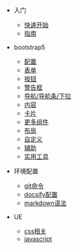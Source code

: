 - 入门

  - [快速开始](README.md)
  - [指南](/)

- bootstrap5

  - [配置](bootstrap5/setting.md)
  - [表单](bootstrap5/form.md)
  - [按钮](bootstrap5/btn.md)
  - [警告框](bootstrap5/alerts.md)
  - [导航/导航条/下拉](bootstrap5/navbar.md)
  - [内容](bootstrap5/content.md)
  - [卡片](bootstrap5/card.md)
  - [更多组件](bootstrap5/components.md)
  - [布局](bootstrap5/layout.md)
  - [自定义](bootstrap5/diy.md)
  - [辅助](bootstrap5/helpers.md)
  - [实用工具](bootstrap5/utilities.md)

- 环境配置

  - [git命令](service/git.md)
  - [docsify配置](service/docsify.md)
  - [markdown语法](service/markdown.md)

- UE

  - [css相关](/)
  - [javascript](/)
